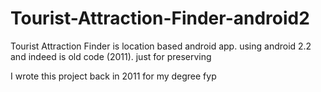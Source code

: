# Tourist-Attraction-Finder-android2
Tourist Attraction Finder is location based android app. using android 2.2 and indeed is old code (2011).  just for preserving


I wrote this project back in 2011 for my degree fyp
